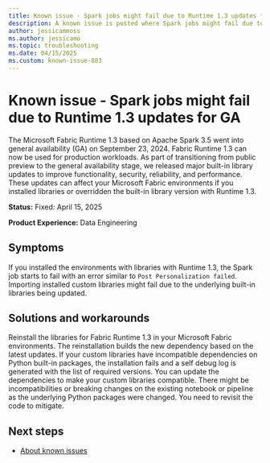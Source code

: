 ```yaml
---
title: Known issue - Spark jobs might fail due to Runtime 1.3 updates for GA
description: A known issue is posted where Spark jobs might fail due to Runtime 1.3 updates for GA. 
author: jessicammoss
ms.author: jessicamo
ms.topic: troubleshooting  
ms.date: 04/15/2025
ms.custom: known-issue-883
---
```


# Known issue - Spark jobs might fail due to Runtime 1.3 updates for GA

The Microsoft Fabric Runtime 1.3 based on Apache Spark 3.5 went into general availability (GA) on September 23, 2024. Fabric Runtime 1.3 can now be used for production workloads. As part of transitioning from public preview to the general availability stage, we released major built-in library updates to improve functionality, security, reliability, and performance. These updates can affect your Microsoft Fabric environments if you installed libraries or overridden the built-in library version with Runtime 1.3.

**Status:** Fixed: April 15, 2025

**Product Experience:** Data Engineering

## Symptoms

If you installed the environments with libraries with Runtime 1.3, the Spark job starts to fail with an error similar to `Post Personalization failed`. Importing installed custom libraries might fail due to the underlying built-in libraries being updated.

## Solutions and workarounds

Reinstall the libraries for Fabric Runtime 1.3 in your Microsoft Fabric environments. The reinstallation builds the new dependency based on the latest updates. If your custom libraries have incompatible dependencies on Python built-in packages, the installation fails and a self debug log is generated with the list of required versions. You can update the dependencies to make your custom libraries compatible. There might be incompatibilities or breaking changes on the existing notebook or pipeline as the underlying Python packages were changed. You need to revisit the code to mitigate.

## Next steps

- [About known issues](https://support.fabric.microsoft.com/known-issues)
